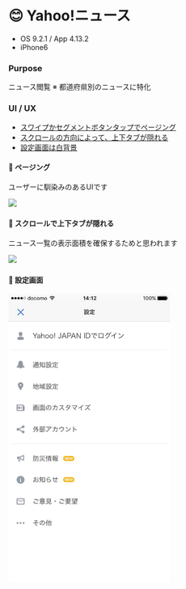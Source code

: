 # 😊 Yahoo!ニュース

* OS 9.2.1 / App 4.13.2
* iPhone6

### Purpose
ニュース閲覧
※ 都道府県別のニュースに特化

### UI / UX  
* [スワイプかセグメントボタンタップでページング](#yahoonews_paging)
* [スクロールの方向によって、上下タブが隠れる](#yahoonews_scroll)
* [設定画面は白背景](#yahoonews_setting)

#### :triangular_flag_on_post: <a name="yahoonews_paging">ページング</a>
ユーザーに馴染みのあるUIです

<img src="https://github.com/mafmoff/100Apps/blob/master/Resources/Images/yahoonews_paging.gif" width="320px">


#### :triangular_flag_on_post: <a name="yahoonews_scroll">スクロールで上下タブが隠れる</a>
ニュース一覧の表示面積を確保するためと思われます

<img src="https://github.com/mafmoff/100Apps/blob/master/Resources/Images/yahoonews_scroll.gif" width="320px">

#### :triangular_flag_on_post: <a name="yahoonews_setting">設定画面</a>


<img src="https://github.com/mafmoff/100Apps/blob/master/Resources/Images/yahoonews_setting.jpg" width="320px">
